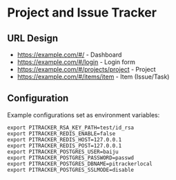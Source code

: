 # Project and Issue Tracker

URL Design
----------

- https://example.com/#/ - Dashboard
- https://example.com/#/login - Login form
- https://example.com/#/projects/project - Project
- https://example.com/#/items/item - Item (Issue/Task)

Configuration
-------------

Example configurations set as environment variables:

```
export PITRACKER_RSA_KEY_PATH=test/id_rsa
export PITRACKER_REDIS_ENABLE=false
export PITRACKER_REDIS_HOST=127.0.0.1
export PITRACKER_REDIS_POST=127.0.0.1
export PITRACKER_POSTGRES_USER=baiju
export PITRACKER_POSTGRES_PASSWORD=passwd
export PITRACKER_POSTGRES_DBNAME=pitrackerlocal
export PITRACKER_POSTGRES_SSLMODE=disable
```
